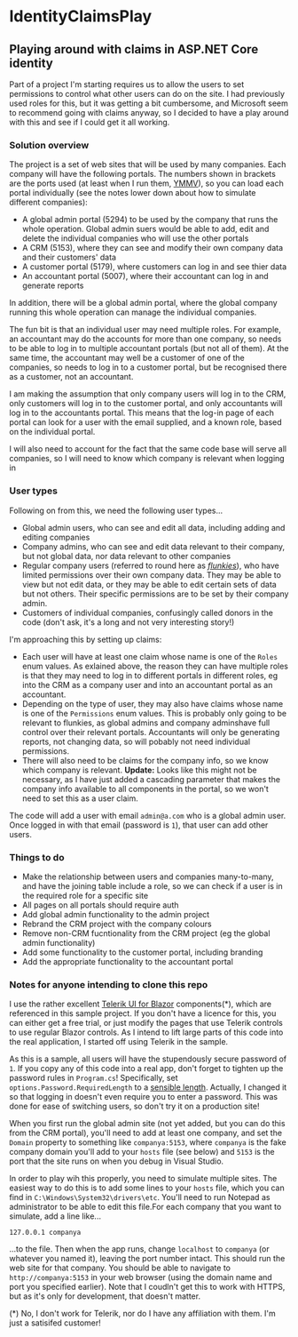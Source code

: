 # IdentityClaimsPlay

## Playing around with claims in ASP.NET Core identity

Part of a project I'm starting requires us to allow the users to set permissions to control what other users can do on the site. I had previously used roles for this, but it was getting a bit cumbersome, and Microsoft seem to recommend going with claims anyway, so I decided to have a play around with this and see if I could get it all working.

### Solution overview
The project is a set of web sites that will be used by many companies. Each company will have the following portals. The numbers shown in brackets are the ports used (at least when I run them, [YMMV](https://www.collinsdictionary.com/dictionary/english/ymmv)), so you can load each portal individually (see the notes lower down about how to simulate different companies):
- A global admin portal (5294) to be used by the company that runs the whole operation. Global admin suers would be able to add, edit and delete the individual companies who will use the other portals
- A CRM (5153), where they can see and modify their own company data and their customers' data
- A customer portal (5179), where customers can log in and see thier data
- An accountant portal (5007), where their accountant can log in and generate reports

In addition, there will be a global admin portal, where the global company running this whole operation can manage the individual companies.

The fun bit is that an individual user may need multiple roles. For example, an accountant may do the accounts for more than one company, so needs to be able to log in to multiple accountant portals (but not all of them). At the same time, the accountant may well be a customer of one of the companies, so needs to log in to a customer portal, but be recognised there as a customer, not an accountant.

I am making the assumption that only company users will log in to the CRM, only customers will log in to the customer portal, and only accountants will log in to the accountants portal. This means that the log-in page of each portal can look for a user with the email supplied, and a known role, based on the individual portal.

I will also need to account for the fact that the same code base will serve all companies, so I will need to know which company is relevant when logging in

### User types
Following on from this, we need the following user types...
- Global admin users, who can see and edit all data, including adding and editing companies
- Company admins, who can see and edit data relevant to their company, but not global data, nor data relevant to other companies
- Regular company users (referred to round here as _[flunkies](https://dictionary.cambridge.org/dictionary/english/flunky)_), who have limited permissions over their own company data. They may be able to view but not edit data, or they may be able to edit certain sets of data but not others. Their specific permissions are to be set by their company admin.
- Customers of individual companies, confusingly called donors in the code (don't ask, it's a long and not very interesting story!)

I'm approaching this by setting up claims:
- Each user will have at least one claim whose name is one of the `Roles` enum values. As exlained above, the reason they can have multiple roles is that they may need to log in to different portals in different roles, eg into the CRM as a company user and into an accountant portal as an accountant.
- Depending on the type of user, they may also have claims whose name is one of the `Permissions` enum values. This is probably only going to be relevant to flunkies, as global admins and company adminshave full control over their relevant portals. Accountants will only be generating reports, not changing data, so will pobably not need individual permissions.
- There will also need to be claims for the company info, so we know which company is relevant. **Update:** Looks like this might not be necessary, as I have just added a cascading parameter that makes the company info available to all components in the portal, so we won't need to set this as a user claim.

The code will add a user with email `admin@a.com` who is a global admin user. Once logged in with that email (password is `1`), that user can add other users.

### Things to do
- Make the relationship between users and companies many-to-many, and have the joining table include a role, so we can check if a user is in the required role for a specific site
- All pages on all portals should require auth
- Add global admin functionality to the admin project
- Rebrand the CRM project with the company colours
- Remove non-CRM fucntionality from the CRM project (eg the global admin functionality)
- Add some functionality to the customer portal, including branding
- Add the appropriate functionality to the accountant portal

### Notes for anyone intending to clone this repo
I use the rather excellent [Telerik UI for Blazor](https://www.telerik.com/blazor-ui) components(*), which are referenced in this sample project. If you don't have a licence for this, you can either get a free trial, or just modify the pages that use Telerik controls to use regular Blazor controls. As I intend to lift large parts of this code into the real application, I started off using Telerik in the sample.

As this is a sample, all users will have the stupendously secure password of `1`. If you copy any of this code into a real app, don't forget to tighten up the password rules in `Program.cs`! Specifically, set `options.Password.RequiredLength` to a [sensible length](https://blog.codinghorror.com/password-rules-are-bullshit/). Actually, I changed it so that logging in doesn't even require you to enter a password. This was done for ease of switching users, so don't try it on a production site!

When you first run the global admin site (not yet added, but you can do this from the CRM portal), you'll need to add at least one company, and set the `Domain` property to something like `companya:5153`, where `companya` is the fake company domain you'll add to your `hosts` file (see below) and `5153` is the port that the site runs on when you debug in Visual Studio.

In order to play wih this properly, you need to simulate multiple sites. The easiest way to do this is to add some lines to your `hosts` file, which you can find in `C:\Windows\System32\drivers\etc`. You'll need to run Notepad as administrator to be able to edit this file.For each company that you want to simulate, add a line like...

`127.0.0.1 companya`

...to the file. Then when the app runs, change `localhost` to `companya` (or whatever you named it), leaving the port number intact. This should run the web site for that company. You should be able to navigate to `http://companya:5153` in your web browser (using the domain name and port you specified earlier). Note that I coudln't get this to work with HTTPS, but as it's only for development, that doesn't matter.

(*) No, I don't work for Telerik, nor do I have any affiliation with them. I'm just a satisifed customer!